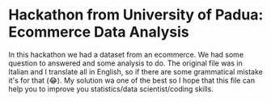 # Hackathon from University of Padua: Ecommerce Data Analysis
In this hackathon we had a dataset from an ecommerce. We had some question to answered and some analysis to do.
The original file was in Italian and I translate all in English, so if there are some grammatical mistake it's for that (😂).
My solution wa one of the best so I hope that this file can help you to improve you statistics/data scientist/coding skills.
